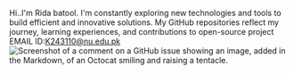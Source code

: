 Hi..I'm Rida batool. I'm constantly exploring new technologies and tools to build efficient and innovative solutions. My GitHub repositories reflect my journey, learning experiences, and contributions to open-source project\
 EMAIL ID:K243110@nu.edu.pk\
![Screenshot of a comment on a GitHub issue showing an image, added in
the Markdown, of an Octocat smiling and raising a
tentacle.](https://myoctocat.com/assets/images/base-octocat.svg)
